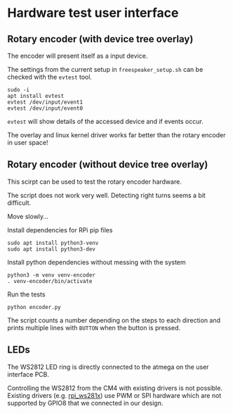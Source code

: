 # Hardware test user interface

## Rotary encoder (with device tree overlay)
The encoder will present itself as a input device.

The settings from the current setup in `freespeaker_setup.sh` can be checked with the `evtest` tool.

```
sudo -i
apt install evtest
evtest /dev/input/event1
evtest /dev/input/event0
```

`evtest` will show details of the accessed device and if events occur.

The overlay and linux kernel driver works far better than the rotary encoder in user space!

## Rotary encoder (without device tree overlay)
This scirpt can be used to test the rotary encoder hardware.

The script does not work very well.
Detecting right turns seems a bit difficult.

Move slowly...

Install dependencies for RPi pip files
```
sudo apt install python3-venv
sudo apt install python3-dev
```

Install python dependencies without messing with the system
```
python3 -m venv venv-encoder
. venv-encoder/bin/activate
```

Run the tests

```
python encoder.py
```

The script counts a number depending on the steps to each direction and prints multiple lines with `BUTTON` when the button is pressed.

## LEDs
The WS2812 LED ring is directly connected to the atmega on the user interface PCB.

Controlling the WS2812 from the CM4 with existing drivers is not possible.
Existing drivers (e.g. [rpi_ws281x](https://github.com/jgarff/rpi_ws281x)) use PWM or SPI hardware which are not supported by GPIO8 that we connected in our design.
